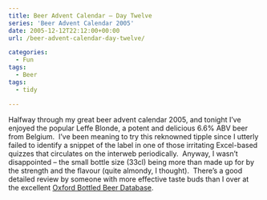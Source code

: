 ```yaml
---
title: Beer Advent Calendar – Day Twelve
series: 'Beer Advent Calendar 2005'
date: 2005-12-12T22:12:00+00:00
url: /beer-advent-calendar-day-twelve/

categories:
  - Fun
tags:
  - Beer
tags:
  - tidy

---
```

Halfway through my great beer advent calendar 2005, and tonight I’ve enjoyed the popular Leffe Blonde, a potent and delicious 6.6% ABV beer from Belgium.  I’ve been meaning to try this reknowned tipple since I utterly failed to identify a snippet of the label in one of those irritating Excel-based quizzes that circulates on the interweb periodically.  Anyway, I wasn’t disappointed &#8211; the small bottle size (33cl) being more than made up for by the strength and the flavour (quite almondy, I thought).  There’s a good detailed review by someone with more effective taste buds than I over at the excellent [Oxford Bottled Beer Database][1].

 [1]: http://www.bottledbeer.co.uk/index.html?beerid=386